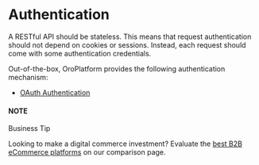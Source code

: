 <a id="web-services-api-authentication"></a>

# Authentication

A RESTful API should be stateless. This means that request authentication should not depend on cookies or sessions.
Instead, each request should come with some authentication credentials.

Out-of-the-box, OroPlatform provides the following authentication mechanism:

* [OAuth Authentication](oauth.md)

#### NOTE
Business Tip

Looking to make a digital commerce investment? Evaluate the <a href="https://oroinc.com/b2b-ecommerce/b2b-ecommerce-comparison" target="_blank">best B2B eCommerce platforms</a> on our comparison page.
